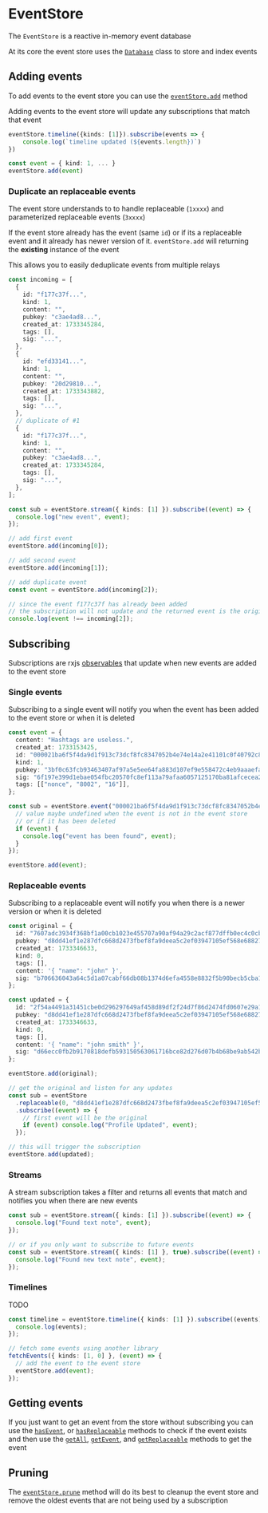 # EventStore

The `EventStore` is a reactive in-memory event database

At its core the event store uses the [`Database`](https://hzrd149.github.io/applesauce/typedoc/classes/applesauce_core.Database.html) class to store and index events

## Adding events

To add events to the event store you can use the [`eventStore.add`](https://hzrd149.github.io/applesauce/typedoc/classes/applesauce_core.EventStore.html#add) method

Adding events to the event store will update any subscriptions that match that event

```ts
eventStore.timeline({kinds: [1]}).subscribe(events => {
	console.log(`timeline updated (${events.length})`)
})

const event = { kind: 1, ... }
eventStore.add(event)
```

### Duplicate an replaceable events

The event store understands to to handle replaceable (`1xxxx`) and parameterized replaceable events (`3xxxx`)

If the event store already has the event (same `id`) or if its a replaceable event and it already has newer version of it. `eventStore.add` will returning the **existing** instance of the event

This allows you to easily deduplicate events from multiple relays

```ts
const incoming = [
  {
    id: "f177c37f...",
    kind: 1,
    content: "",
    pubkey: "c3ae4ad8...",
    created_at: 1733345284,
    tags: [],
    sig: "...",
  },
  {
    id: "efd33141...",
    kind: 1,
    content: "",
    pubkey: "20d29810...",
    created_at: 1733343882,
    tags: [],
    sig: "...",
  },
  // duplicate of #1
  {
    id: "f177c37f...",
    kind: 1,
    content: "",
    pubkey: "c3ae4ad8...",
    created_at: 1733345284,
    tags: [],
    sig: "...",
  },
];

const sub = eventStore.stream({ kinds: [1] }).subscribe((event) => {
  console.log("new event", event);
});

// add first event
eventStore.add(incoming[0]);

// add second event
eventStore.add(incoming[1]);

// add duplicate event
const event = eventStore.add(incoming[2]);

// since the event f177c37f has already been added
// the subscription will not update and the returned event is the original
console.log(event !== incoming[2]);
```

## Subscribing

Subscriptions are rxjs [observables](https://rxjs.dev/guide/observable) that update when new events are added to the event store

### Single events

Subscribing to a single event will notify you when the event has been added to the event store or when it is deleted

```ts
const event = {
  content: "Hashtags are useless.",
  created_at: 1733153425,
  id: "000021ba6f5f4da9d1f913c73dcf8fc8347052b4e74e14a2e41101c0f40792c8",
  kind: 1,
  pubkey: "3bf0c63fcb93463407af97a5e5ee64fa883d107ef9e558472c4eb9aaaefa459d",
  sig: "6f197e399d1ebae054fbc20570fc8ef113a79afaa6057125170ba81afcecea2449969c9d1dbc61ff50328cae7166e9981734ba29672d9ae45acb675ff45ebd84",
  tags: [["nonce", "8002", "16"]],
};

const sub = eventStore.event("000021ba6f5f4da9d1f913c73dcf8fc8347052b4e74e14a2e41101c0f40792c8").subscribe((event) => {
  // value maybe undefined when the event is not in the event store
  // or if it has been deleted
  if (event) {
    console.log("event has been found", event);
  }
});

eventStore.add(event);
```

### Replaceable events

Subscribing to a replaceable event will notify you when there is a newer version or when it is deleted

```ts
const original = {
  id: "7607adc3934f368bf1a00cb1023e455707a90af94a29c2acf877dffb0ec4c0cb",
  pubkey: "d8dd41ef1e287dfc668d2473fbef8fa9deea5c2ef03947105ef568e68827e7e4",
  created_at: 1733346633,
  kind: 0,
  tags: [],
  content: '{ "name": "john" }',
  sig: "b706636043a64c5d1a07cabf66db08b1374d6efa4558e8832f5b90becb5cba190215a2ec1303e11dac494977801600b012959daa7145fba6d96ae3fcb629759e",
};

const updated = {
  id: "2f54a4491a31451cbe0d296297649af458d89df2f24d7f86d2474fd0607e29a1",
  pubkey: "d8dd41ef1e287dfc668d2473fbef8fa9deea5c2ef03947105ef568e68827e7e4",
  created_at: 1733346633,
  kind: 0,
  tags: [],
  content: '{ "name": "john smith" }',
  sig: "d66ecc0fb2b9170818defb593150563061716bce82d276d07b4b68be9ab542b2d14bb1335eb62971a84be5f315ecf32bdf53000e780a20330f63d7803a1fd95c",
};

eventStore.add(original);

// get the original and listen for any updates
const sub = eventStore
  .replaceable(0, "d8dd41ef1e287dfc668d2473fbef8fa9deea5c2ef03947105ef568e68827e7e4")
  .subscribe((event) => {
    // first event will be the original
    if (event) console.log("Profile Updated", event);
  });

// this will trigger the subscription
eventStore.add(updated);
```

### Streams

A stream subscription takes a filter and returns all events that match and notifies you when there are new events

```ts
const sub = eventStore.stream({ kinds: [1] }).subscribe((event) => {
  console.log("Found text note", event);
});

// or if you only want to subscribe to future events
const sub = eventStore.stream({ kinds: [1] }, true).subscribe((event) => {
  console.log("Found new text note", event);
});
```

### Timelines

TODO

```ts
const timeline = eventStore.timeline({ kinds: [1] }).subscribe((events) => {
  console.log(events);
});

// fetch some events using another library
fetchEvents({ kinds: [1, 0] }, (event) => {
  // add the event to the event store
  eventStore.add(event);
});
```

## Getting events

If you just want to get an event from the store without subscribing you can use the [`hasEvent`](https://hzrd149.github.io/applesauce/typedoc/classes/applesauce_core.EventStore.html#hasEvent), or [`hasReplaceable`](https://hzrd149.github.io/applesauce/typedoc/classes/applesauce_core.EventStore.html#hasReplaceable) methods to check if the event exists and then use the [`getAll`](https://hzrd149.github.io/applesauce/typedoc/classes/applesauce_core.EventStore.html#getAll), [`getEvent`](https://hzrd149.github.io/applesauce/typedoc/classes/applesauce_core.EventStore.html#getEvent), and [`getReplaceable`](https://hzrd149.github.io/applesauce/typedoc/classes/applesauce_core.EventStore.html#getReplaceable) methods to get the event

## Pruning

The [`eventStore.prune`](https://hzrd149.github.io/applesauce/typedoc/classes/applesauce_core.EventStore.html#prune) method will do its best to cleanup the event store and remove the oldest events that are not being used by a subscription

